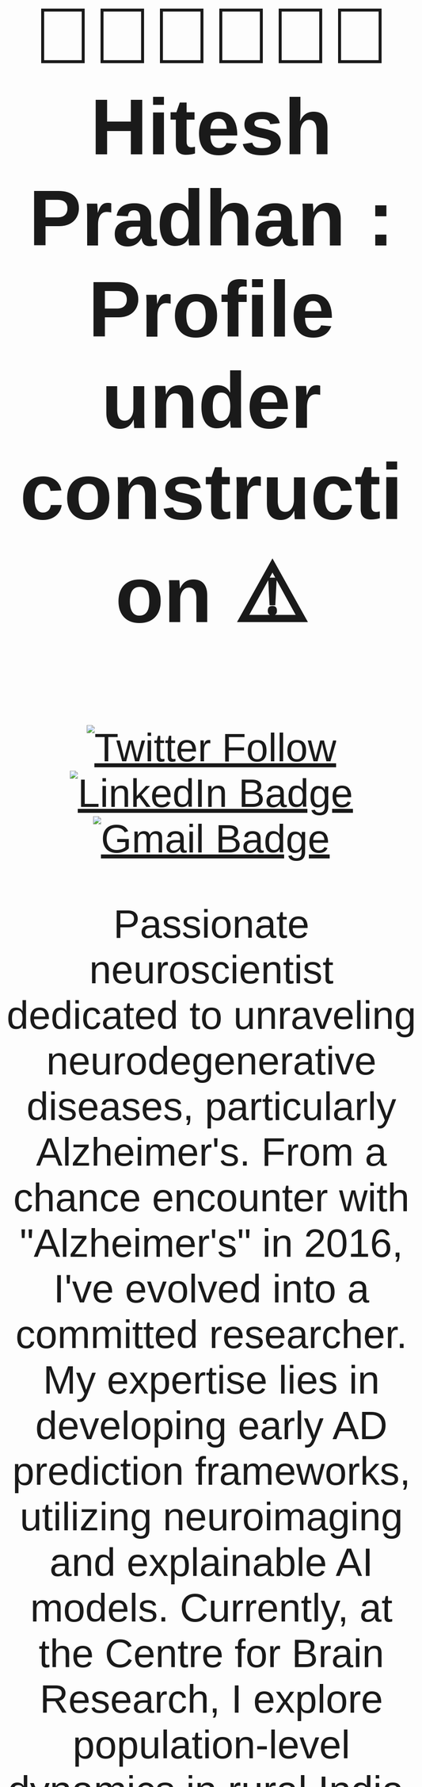# 👨🏻‍💻🧠👨‍🔬 Hitesh Pradhan : Profile under construction :warning:

[![Twitter Follow](https://img.shields.io/twitter/follow/pradhitesh?style=social)](https://twitter.com/intent/follow?screen_name=pradhitesh)
[![LinkedIn Badge](https://img.shields.io/badge/-LinkedIn-blue?style=social&logo=Linkedin&logoColor=blue&link=https://www.linkedin.com/in/pradhanhitesh/)](https://www.linkedin.com/in/pradhanhitesh/)
[![Gmail Badge](https://img.shields.io/badge/-ihiteshpradhan@gmail.com-c14438?style=social&logo=Gmail&logoColor=red&link=mailto:ihiteshpradhan@gmail.com)](mailto:ihiteshpradhan@gmail.com)

Passionate neuroscientist dedicated to unraveling neurodegenerative diseases, particularly Alzheimer's. From a chance encounter with "Alzheimer's" in 2016, I've evolved into a committed researcher. My expertise lies in developing early AD prediction frameworks, utilizing neuroimaging and explainable AI models. Currently, at the Centre for Brain Research, I explore population-level dynamics in rural India, decoding brain pathological changes associated with amnestic mild cognitive impairment. Join me in this exciting journey as we make a lasting impact on dementia research.

🔨 I am currently ..
```yaml
1. Developing 3D brain MRI transformation techniques for efficient CNN models
2. Working on brain-age prediction models for early biomarkers of dementia
```

<!-- START OF PROFILE STACK, DO NOT REMOVE -->
| 💻 **Software** | 🚀 **Projects** |
| - | - |
| Something | Something |
<!-- END OF PROFILE STACK, DO NOT REMOVE -->

<h1 align = "center">Visualization of PubMed Article Counts</h1>
The section collects number of articles indexed under particular keyword from <a href="https://pubmed.ncbi.nlm.nih.gov/">PubMed</a> everyday using GitHub actions. As of <b> 2024-01-18 11:36:13 </b> UTC, number of articles indexed for the following keywords are as follows:
<p align="center">
    <img src="figure.png" width="650" height="400">
</p>

<!DOCTYPE html>
<html lang="en">
<head>
  <meta charset="UTF-8">
  <meta name="viewport" content="width=device-width, initial-scale=1.0">
  <title>Live Clock</title>
  <style>
    body {
      font-family: 'Arial', sans-serif;
      text-align: center;
      margin-top: 100px;
      font-size: 5em;
    }
  </style>
</head>
<body>

  <div id="clock"></div>

  <script>
    function updateClock() {
      const now = new Date();
      const hours = now.getHours().toString().padStart(2, '0');
      const minutes = now.getMinutes().toString().padStart(2, '0');
      const seconds = now.getSeconds().toString().padStart(2, '0');
      const timeString = `${hours}:${minutes}:${seconds}`;
      document.getElementById('clock').textContent = timeString;
    }

    // Update the clock every second
    setInterval(updateClock, 1000);

    // Initial call to set the initial time
    updateClock();
  </script>

</body>
</html>